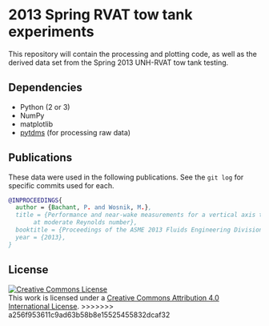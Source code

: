 2013 Spring RVAT tow tank experiments
=====================================

This repository will contain the processing and plotting code, as well as the 
derived data set from the Spring 2013 UNH-RVAT tow tank testing. 

Dependencies
------------

  * Python (2 or 3)
  * NumPy
  * matplotlib
  * [pytdms](https://github.com/petebachant/pytdms) (for processing raw data)

Publications
------------
These data were used in the following publications. See the `git log` for specific commits used for each.


```bibtex
@INPROCEEDINGS{
  author = {Bachant, P. and Wosnik, M.},
  title = {Performance and near-wake measurements for a vertical axis turbine
	   at moderate Reynolds number},
  booktitle = {Proceedings of the ASME 2013 Fluids Engineering Division Summer Meeting},
  year = {2013},
}

```

License
-------
<a rel="license" href="http://creativecommons.org/licenses/by/4.0/">
<img alt="Creative Commons License" style="border-width:0" src="http://i.creativecommons.org/l/by/4.0/88x31.png" />
</a><br />This work is licensed under a <a rel="license" href="http://creativecommons.org/licenses/by/4.0/">
Creative Commons Attribution 4.0 International License</a>.
>>>>>>> a256f953611c9ad63b58b8e15525455832dcaf32
